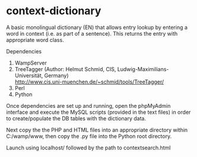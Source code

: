 # context-dictionary
A basic monolingual dictionary (EN) that allows entry lookup by entering a word in context (i.e. as part of a sentence). This returns the entry with appropriate word class.

Dependencies

1) WampServer<br/>
2) TreeTagger (Author: Helmut Schmid, CIS, Ludwig-Maximilians-Universität, Germany)<br/>
http://www.cis.uni-muenchen.de/~schmid/tools/TreeTagger/<br/>
3) Perl<br/>
4) Python

Once dependencies are set up and running, open the phpMyAdmin interface and execute the MySQL scripts (provided in the text files) in order to create/populate the DB tables with the dictionary data.

Next copy the the PHP and HTML files into an appropriate directory within C:/wamp/www, then copy the .py file into the Python root directory.

Launch using localhost/ followed by the path to contextsearch.html
